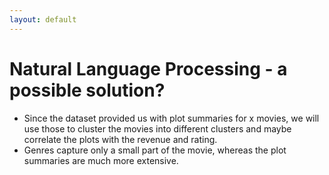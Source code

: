 ```yaml
---
layout: default
---
```

# Natural Language Processing - a possible solution?
- Since the dataset provided us with plot summaries for x movies, we will use those to cluster the movies into different clusters and maybe correlate the plots with the revenue and rating.
- Genres capture only a small part of the movie, whereas the plot summaries are much more extensive.




